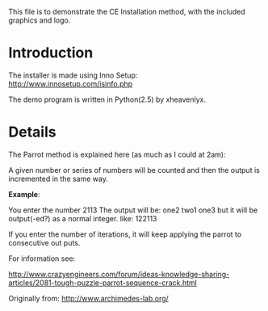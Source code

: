 This file is to demonstrate the CE Installation method, with the included graphics and logo.

# Introduction #

The installer is made using Inno Setup: http://www.innosetup.com/isinfo.php

The demo program is written in Python(2.5) by xheavenlyx.

# Details #

The Parrot method is explained here (as much as I could at 2am):

A given number or series of numbers will be counted and then the output is incremented in the same way.

**Example**:

You enter the number 2113
The output will be: one2 two1 one3 but it will be output(-ed?) as a normal integer. like: 122113

If you enter the number of iterations, it will keep applying the parrot to consecutive out puts.

For information see:

http://www.crazyengineers.com/forum/ideas-knowledge-sharing-articles/2081-tough-puzzle-parrot-sequence-crack.html

Originally from:
http://www.archimedes-lab.org/